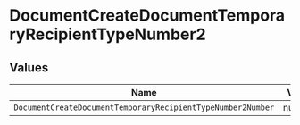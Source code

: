 # DocumentCreateDocumentTemporaryRecipientTypeNumber2


## Values

| Name                                                        | Value                                                       |
| ----------------------------------------------------------- | ----------------------------------------------------------- |
| `DocumentCreateDocumentTemporaryRecipientTypeNumber2Number` | number                                                      |